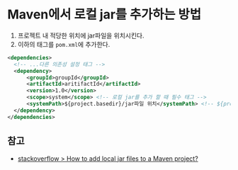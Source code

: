 # Maven에서 로컬 jar를 추가하는 방법

1. 프로젝트 내 적당한 위치에 jar파일을 위치시킨다.
1. 이하의 태그를 `pom.xml`에 추가한다.

```xml
<dependencies>
  <!-- ...다른 의존성 설정 태그 -->
  <dependency>
      <groupId>groupId</groupId>
      <artifactId>aritifactId</artifactId>
      <version>1.0</version>
      <scope>system</scope> <!-- 로컬 jar를 추가 할 때 필수 태그 -->
      <systemPath>${project.basedir}/jar파일 위치</systemPath> <!-- ${project.basedir}는 project의 root폴더를 가리킨다. -->
  </dependency>
</dependencies>
```

## 참고

- [stackoverflow > How to add local jar files to a Maven project?](https://stackoverflow.com/questions/4955635/how-to-add-local-jar-files-to-a-maven-project)